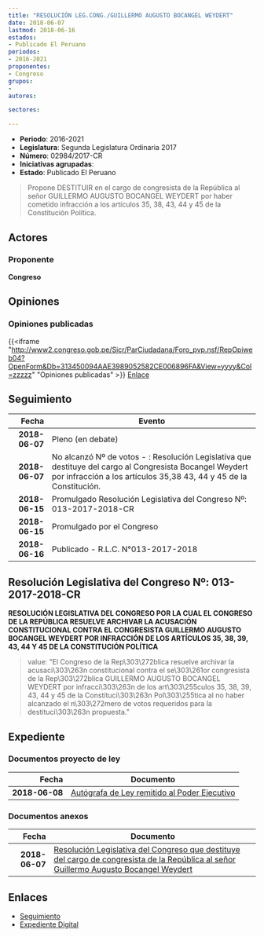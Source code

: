 ```yaml
---
title: "RESOLUCIÓN LEG.CONG./GUILLERMO AUGUSTO BOCANGEL WEYDERT"
date: 2018-06-07
lastmod: 2018-06-16
estados:
- Publicado El Peruano
periodos:
- 2016-2021
proponentes:
- Congreso
grupos:
- 
autores:

sectores:

---
```

- **Periodo**: 2016-2021
- **Legislatura**: Segunda Legislatura Ordinaria 2017
- **Número**: 02984/2017-CR
- **Iniciativas agrupadas**: 
- **Estado**: Publicado El Peruano

> Propone DESTITUIR en el cargo de congresista de la República al señor GUILLERMO AUGUSTO BOCANGEL WEYDERT por haber cometido infracción a los artículos 35, 38, 43, 44 y 45 de la Constitución Política.


## Actores

### Proponente

**Congreso**

## Opiniones

### Opiniones publicadas

{{<iframe "http://www2.congreso.gob.pe/Sicr/ParCiudadana/Foro_pvp.nsf/RepOpiweb04?OpenForm&Db=313450094AAE3989052582CE006896FA&View=yyyy&Col=zzzzz" "Opiniones publicadas" >}}
[Enlace](http://www2.congreso.gob.pe/Sicr/ParCiudadana/Foro_pvp.nsf/RepOpiweb04?OpenForm&Db=313450094AAE3989052582CE006896FA&View=yyyy&Col=zzzzz)


## Seguimiento

| Fecha | Evento |
|------:|--------|
| **2018-06-07** | Pleno (en debate) |
| **2018-06-07** | No alcanzó Nº de votos - : Resolución Legislativa que destituye del cargo al Congresista Bocangel Weydert por infracción a los artículos 35,38 43, 44 y 45 de la Constitución. |
| **2018-06-15** | Promulgado Resolución Legislativa del Congreso Nº: 013-2017-2018-CR |
| **2018-06-15** | Promulgado por el Congreso |
| **2018-06-16** | Publicado - R.L.C. N°013-2017-2018 |

## Resolución Legislativa del Congreso Nº: 013-2017-2018-CR

**RESOLUCIÓN LEGISLATIVA DEL CONGRESO POR LA CUAL EL CONGRESO DE LA REPÚBLICA RESUELVE ARCHIVAR LA ACUSACIÓN CONSTITUCIONAL CONTRA EL CONGRESISTA GUILLERMO AUGUSTO BOCANGEL WEYDERT POR INFRACCIÓN DE LOS ARTÍCULOS 35, 38, 39, 43, 44 Y 45 DE LA CONSTITUCIÓN POLÍTICA**

> value: "El Congreso de la Rep\303\272blica resuelve archivar la acusaci\303\263n constitucional contra el se\303\261or congresista de la Rep\303\272blica GUILLERMO AUGUSTO BOCANGEL WEYDERT por infracci\303\263n de los art\303\255culos 35, 38, 39, 43, 44 y 45 de la Constituci\303\263n Pol\303\255tica al no haber alcanzado el n\303\272mero de votos requeridos para la destituci\303\263n propuesta."


## Expediente

### Documentos proyecto de ley

| Fecha | Documento |
|------:|-----------|
| **2018-06-08** | [Autógrafa de Ley remitido al Poder Ejecutivo](http://www.leyes.congreso.gob.pe/Documentos/2016_2021/Autografas/Ley_y_de_Resolucion_Legislativa/AU0298420180608.pdf) |

### Documentos anexos

| Fecha | Documento |
|------:|-----------|
| **2018-06-07** | [Resolución Legislativa del Congreso que destituye del cargo de congresista de la República al señor Guillermo Augusto Bocangel Weydert](http://www.leyes.congreso.gob.pe/Documentos/2016_2021/Proyectos_de_Ley_y_de_Resoluciones_Legislativas/PL0298420180607.PDF) |

## Enlaces

- [Seguimiento](http://www2.congreso.gob.pe/Sicr/TraDocEstProc/CLProLey2016.nsf/f7fff46988ca05b1052578e100829cc7/b5366b5b8413346e052582a9005d7b5c?OpenDocument)
- [Expediente Digital](http://www2.congreso.gob.pe/Sicr/TraDocEstProc/CLProLey2016.nsf/f7fff46988ca05b1052578e100829cc7/b5366b5b8413346e052582a9005d7b5c?OpenDocument&Click=05257FB7005EB655.eb71d0cf91d8294e05256cdf006b5706/$Body/0.1C6C)

